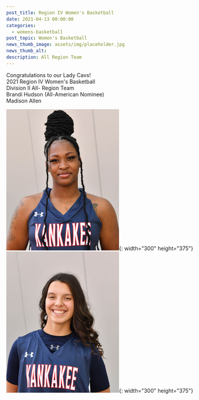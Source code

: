 ```yaml
---
post_title: Region IV Women's Basketball
date: 2021-04-13 00:00:00
categories:
  - womens-basketball
post_topic: Women's Basketball
news_thumb_image: assets/img/placeholder.jpg
news_thumb_alt:
description: All Region Team
---
```

Congratulations to our Lady Cavs\!<br>2021 Region IV Women's Basketball<br>Division II All- Region Team<br>Brandi Hudson (All-American Nominee)<br>Madison Allen

![](/uploads/news/bhudson.jpg){: width="300" height="375"}![](/uploads/news/mallen.jpg){: width="300" height="375"}

&nbsp;

